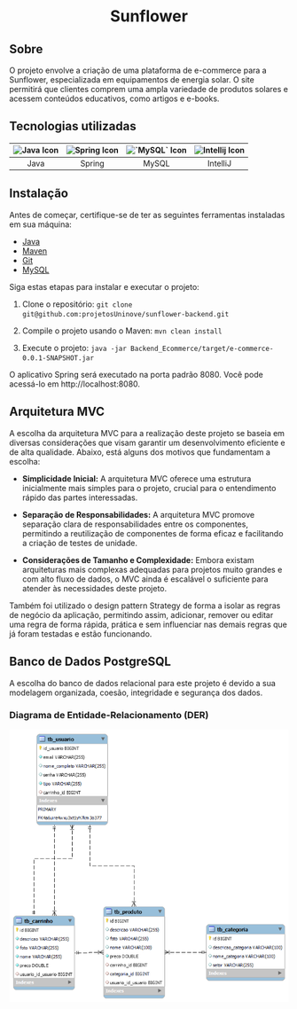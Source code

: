 <div align="center">    
    <h1>Sunflower</h1>
</div>

##  Sobre

O projeto envolve a criação de uma plataforma de e-commerce para a Sunflower, especializada em equipamentos de energia solar. O site permitirá que clientes comprem uma ampla variedade de produtos solares e acessem conteúdos educativos, como artigos e e-books.

## Tecnologias utilizadas

| <img src="https://cdn.jsdelivr.net/gh/devicons/devicon/icons/java/java-plain.svg" alt="Java Icon" width="40" height="40" /> | <img src="https://cdn.jsdelivr.net/gh/devicons/devicon/icons/spring/spring-original-wordmark.svg" alt="Spring Icon" width="48" height="48" /> | <img src="https://cdn.jsdelivr.net/gh/devicons/devicon/icons/mysql/mysql-original.svg" alt="`MySQL` Icon" width="40" height="40" /> | <img src="https://cdn.jsdelivr.net/gh/devicons/devicon/icons/intellij/intellij-original.svg" alt="Intellij Icon" width="40" height="40" /> |
| :--: | :--: | :--: | :--: |
| Java | Spring | MySQL | IntelliJ |

## Instalação

Antes de começar, certifique-se de ter as seguintes ferramentas instaladas em sua máquina:

- [Java](https://www.oracle.com/java/technologies/javase-downloads.html)
- [Maven](https://maven.apache.org/)
- [Git](https://git-scm.com/)
- [MySQL](https://www.mysql.com/downloads/)

Siga estas etapas para instalar e executar o projeto:
1. Clone o repositório: `git clone git@github.com:projetosUninove/sunflower-backend.git`

2. Compile o projeto usando o Maven: `mvn clean install`

3. Execute o projeto: `java -jar Backend_Ecommerce/target/e-commerce-0.0.1-SNAPSHOT.jar`

O aplicativo Spring será executado na porta padrão 8080. Você pode acessá-lo em http://localhost:8080.


## Arquitetura MVC

A escolha da arquitetura MVC para a realização deste projeto se baseia em diversas considerações que visam garantir um desenvolvimento eficiente e de alta qualidade. Abaixo, está alguns dos motivos que fundamentam a escolha:

 - **Simplicidade Inicial:** A arquitetura MVC oferece uma estrutura inicialmente mais simples para o projeto, crucial para o entendimento rápido das partes interessadas.

 - **Separação de Responsabilidades:** A arquitetura MVC promove separação clara de responsabilidades entre os componentes, permitindo a reutilização de componentes de forma eficaz e facilitando a criação de testes de unidade. 

 - **Considerações de Tamanho e Complexidade:** Embora existam arquiteturas mais complexas adequadas para projetos muito grandes e com alto fluxo de dados, o MVC ainda é escalável o suficiente para atender às necessidades deste projeto. 

Também foi utilizado o design pattern Strategy de forma a isolar as regras de negócio da aplicação, permitindo assim, adicionar, remover ou editar uma regra de forma rápida, prática e sem influenciar nas demais regras que já foram testadas e estão funcionando.

## Banco de Dados PostgreSQL

A escolha do banco de dados relacional para este projeto é devido a sua modelagem organizada, coesão, integridade e segurança dos dados.

###  Diagrama de Entidade-Relacionamento (DER)
![DER database](./Backend_Ecommerce/src/main/resources/static/der.png)